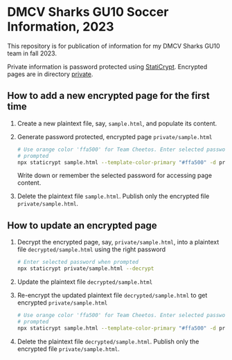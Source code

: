# DMCV Sharks GU10 Soccer Information, 2023

This repository is for publication of information for my DMCV Sharks GU10 team
in fall 2023.

Private information is password protected using
[StatiCrypt](https://github.com/robinmoisson/staticrypt). Encrypted pages are in
directory [private](./private/).

## How to add a new encrypted page for the first time

1. Create a new plaintext file, say, `sample.html`, and populate its content.
2. Generate password protected, encrypted page `private/sample.html`

   ```bash
   # Use orange color 'ffa500' for Team Cheetos. Enter selected password when
   # prompted
   npx staticrypt sample.html --template-color-primary "#ffa500" -d private
   ```

   Write down or remember the selected password for accessing page content.

3. Delete the plaintext file `sample.html`. Publish only the encrypted file
   `private/sample.html`.

## How to update an encrypted page

1. Decrypt the encrypted page, say, `private/sample.html`, into a plaintext file
   `decrypted/sample.html` using the right password

   ```bash
   # Enter selected password when prompted
   npx staticrypt private/sample.html --decrypt
   ```

2. Update the plaintext file `decrypted/sample.html`

3. Re-encrypt the updated plaintext file `decrypted/sample.html` to get
   encrypted `private/sample.html`

   ```bash
   # Use orange color 'ffa500' for Team Cheetos. Enter selected password when
   # prompted
   npx staticrypt sample.html --template-color-primary "#ffa500" -d private
   ```

4. Delete the plaintext file `decrypted/sample.html`. Publish only the encrypted
   file `private/sample.html`.
